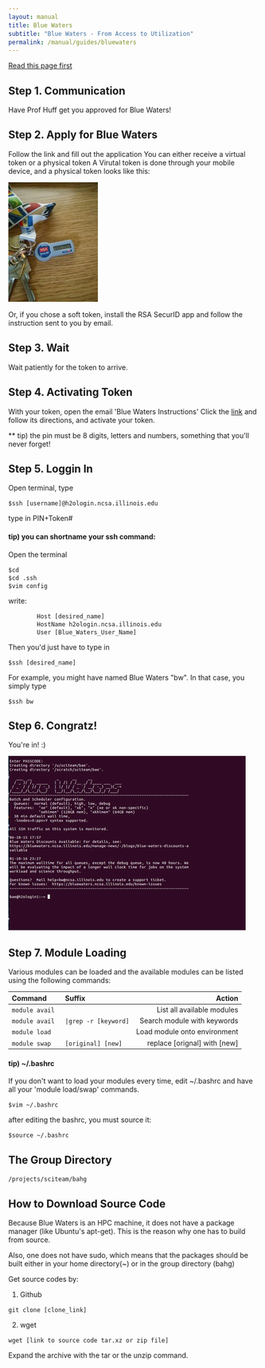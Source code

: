 ```yaml
---
layout: manual
title: Blue Waters
subtitle: "Blue Waters - From Access to Utilization"
permalink: /manual/guides/bluewaters
---
```


[Read this page first](https://bluewaters.ncsa.illinois.edu/getting-started)

## Step 1. Communication
Have Prof Huff get you approved for Blue Waters!

## Step 2. Apply for Blue Waters
Follow the link and fill out the application
        You can either receive a virtual token or a physical token
        A Virutal token is done through your mobile device,
        and a physical token looks like this:
 
![alt text](/img/manual/guides/bw-token.jpg)

Or, if you chose a soft token, install the RSA SecurID app and 
follow the instruction sent to you by email.


## Step 3. Wait
Wait patiently for the token to arrive.

## Step 4. Activating Token
With your token, open the email 'Blue Waters Instructions'
Click the [link](https://otp.ncsa.illinois.edu)
and follow its directions, and activate your token.

** tip) the pin must be 8 digits, letters and numbers, something that you'll never forget!


## Step 5. Loggin In
Open terminal, type
```
$ssh [username]@h2ologin.ncsa.illinois.edu
```



type in PIN+Token#



#### tip) you can shortname your ssh command:
Open the terminal

```
$cd
$cd .ssh
$vim config
```

write:

```
        Host [desired_name]
        HostName h2ologin.ncsa.illinois.edu
        User [Blue_Waters_User_Name] 
```


Then you'd just have to type in
```
$ssh [desired_name]
```

For example, you might have named Blue Waters "bw".
In that case, you simply type
```
$ssh bw
```

## Step 6. Congratz!
You're in! :)

![alt text](/img/manual/guides/bw-welcome.png)

## Step 7. Module Loading
Various modules can be loaded and the available modules can be listed using the following commands:

| Command               |   Suffix  |  Action                              |
|:----------------------|:---------------------------|-----------------------------------:|
| `module avail `          |                       | List all available modules    |
| `module avail `          | ` \|grep -r [keyword] `   | Search module with keywords   |
| `module load `           |                       | Load module onto environment  |
| `module swap `           | ` [original] [new] `      | replace [orignal] with [new]  |


#### tip) ~/.bashrc
If you don't want to load your modules every time, edit ~/.bashrc 
and have all your 'module load/swap' commands.
```
$vim ~/.bashrc
```
after editing the bashrc, you must source it:
```
$source ~/.bashrc
```

## The Group Directory
```
/projects/sciteam/bahg
```

## How to Download Source Code
Because Blue Waters is an HPC machine, it does
not have a package manager (like Ubuntu's apt-get).
This is the reason why one has to build from source.

Also, one does not have sudo, which means that
the packages should be built either in your
home directory(~) or in the group directory (bahg) 

Get source codes by:
1. Github

```
git clone [clone_link]
```


2. wget

```
wget [link to source code tar.xz or zip file]
```
Expand the archive with the tar or the unzip command.



